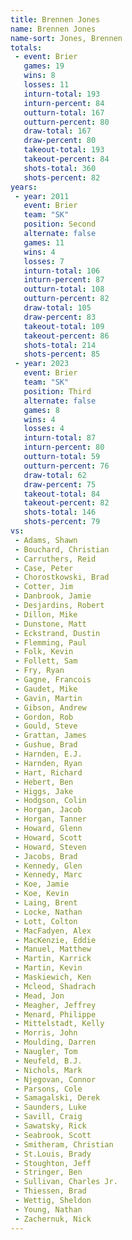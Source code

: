 ```yaml
---
title: Brennen Jones
name: Brennen Jones
name-sort: Jones, Brennen
totals:
 - event: Brier
   games: 19
   wins: 8
   losses: 11
   inturn-total: 193
   inturn-percent: 84
   outturn-total: 167
   outturn-percent: 80
   draw-total: 167
   draw-percent: 80
   takeout-total: 193
   takeout-percent: 84
   shots-total: 360
   shots-percent: 82
years:
 - year: 2011
   event: Brier
   team: "SK"
   position: Second
   alternate: false
   games: 11
   wins: 4
   losses: 7
   inturn-total: 106
   inturn-percent: 87
   outturn-total: 108
   outturn-percent: 82
   draw-total: 105
   draw-percent: 83
   takeout-total: 109
   takeout-percent: 86
   shots-total: 214
   shots-percent: 85
 - year: 2023
   event: Brier
   team: "SK"
   position: Third
   alternate: false
   games: 8
   wins: 4
   losses: 4
   inturn-total: 87
   inturn-percent: 80
   outturn-total: 59
   outturn-percent: 76
   draw-total: 62
   draw-percent: 75
   takeout-total: 84
   takeout-percent: 82
   shots-total: 146
   shots-percent: 79
vs:
 - Adams, Shawn
 - Bouchard, Christian
 - Carruthers, Reid
 - Case, Peter
 - Chorostkowski, Brad
 - Cotter, Jim
 - Danbrook, Jamie
 - Desjardins, Robert
 - Dillon, Mike
 - Dunstone, Matt
 - Eckstrand, Dustin
 - Flemming, Paul
 - Folk, Kevin
 - Follett, Sam
 - Fry, Ryan
 - Gagne, Francois
 - Gaudet, Mike
 - Gavin, Martin
 - Gibson, Andrew
 - Gordon, Rob
 - Gould, Steve
 - Grattan, James
 - Gushue, Brad
 - Harnden, E.J.
 - Harnden, Ryan
 - Hart, Richard
 - Hebert, Ben
 - Higgs, Jake
 - Hodgson, Colin
 - Horgan, Jacob
 - Horgan, Tanner
 - Howard, Glenn
 - Howard, Scott
 - Howard, Steven
 - Jacobs, Brad
 - Kennedy, Glen
 - Kennedy, Marc
 - Koe, Jamie
 - Koe, Kevin
 - Laing, Brent
 - Locke, Nathan
 - Lott, Colton
 - MacFadyen, Alex
 - MacKenzie, Eddie
 - Manuel, Matthew
 - Martin, Karrick
 - Martin, Kevin
 - Maskiewich, Ken
 - Mcleod, Shadrach
 - Mead, Jon
 - Meagher, Jeffrey
 - Menard, Philippe
 - Mittelstadt, Kelly
 - Morris, John
 - Moulding, Darren
 - Naugler, Tom
 - Neufeld, B.J.
 - Nichols, Mark
 - Njegovan, Connor
 - Parsons, Cole
 - Samagalski, Derek
 - Saunders, Luke
 - Savill, Craig
 - Sawatsky, Rick
 - Seabrook, Scott
 - Smitheram, Christian
 - St.Louis, Brady
 - Stoughton, Jeff
 - Stringer, Ben
 - Sullivan, Charles Jr.
 - Thiessen, Brad
 - Wettig, Sheldon
 - Young, Nathan
 - Zachernuk, Nick
---
```

